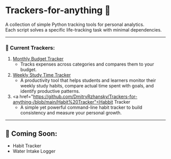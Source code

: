 # Trackers-for-anything 🚀

A collection of simple Python tracking tools for personal analytics.  
Each script solves a specific life-tracking task with minimal dependencies.

---

### 📁 Current Trackers:
1. <a href="https://github.com/DmitryRzhansky/Trackers-for-anything-/blob/main/Monthly%20Budget%20Tracker.py">Monthly Budget Tracker</a>
   - Tracks expenses across categories and compares them to your budget.
2. <a href="https://github.com/DmitryRzhansky/Trackers-for-anything-/blob/main/Weekly%20Study%20Time%20Tracker">Weekly Study Time Tracker</a>
   - A productivity tool that helps students and learners monitor their weekly study habits, compare actual time spent with goals, and identify productive patterns.
3. <a href="https://github.com/DmitryRzhansky/Trackers-for-anything-/blob/main/Habit%20Tracker"<Habbit Tracker</a>
   - A simple yet powerful command-line habit tracker to build consistency and measure your personal growth.
---

## 📅 Coming Soon:
- Habit Tracker
- Water Intake Logger
